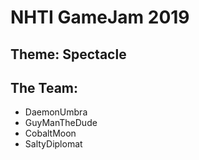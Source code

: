 # NHTI GameJam 2019
## Theme: Spectacle
## The Team:
* DaemonUmbra
* GuyManTheDude
* CobaltMoon
* SaltyDiplomat